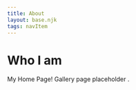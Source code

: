 ```yaml
---
title: About
layout: base.njk
tags: navItem
---
```


<body>
  <h1>Who I am</h1>
<p>My Home Page!
Gallery page placeholder .</p>

  </body>
